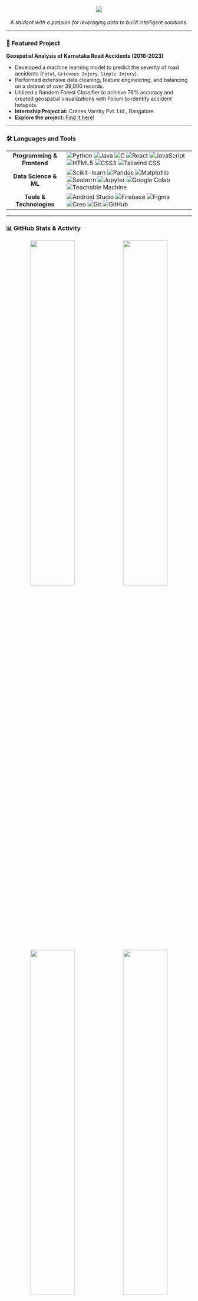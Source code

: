 <h1 align="center">
  <img src="https://capsule-render.vercel.app/api?type=venom&height=280&color=gradient&text=Bhavitha%20Jayaprakash%20👩‍💻&animation=fadeIn&descAlignY=60&fontColor=ecebed">
</h1>

<p align="center">
  <i>A student with a passion for leveraging data to build intelligent solutions.</i>
</p>

---

### 📌 Featured Project

**Geospatial Analysis of Karnataka Road Accidents (2016-2023)**
- Developed a machine learning model to predict the severity of road accidents (`Fatal`, `Grievous Injury`, `Simple Injury`).
- Performed extensive data cleaning, feature engineering, and balancing on a dataset of over 39,000 records.
- Utilized a Random Forest Classifier to achieve 76% accuracy and created geospatial visualizations with Folium to identify accident hotspots.
- **Internship Project at:** Cranes Varsity Pvt. Ltd., Bangalore.
- **Explore the project:** [Find it here!](https://github.com/bhavitha-jayaprakash/Geospatial-Machine-Learning-Model-for-Karnataka-Road-Accident-Severity-2016-2023)

---

### 🛠️ Languages and Tools
<table>
  <tr>
    <td align="center"><strong>Programming & Frontend</strong></td>
    <td>
      <img src="https://img.shields.io/badge/Python-3776AB?style=for-the-badge&logo=python&logoColor=white" alt="Python" />
      <img src="https://img.shields.io/badge/Java-ED8B00?style=for-the-badge&logo=openjdk&logoColor=white" alt="Java" />
      <img src="https://img.shields.io/badge/C-00599C?style=for-the-badge&logo=c&logoColor=white" alt="C" />
      <img src="https://img.shields.io/badge/React-20232A?style=for-the-badge&logo=react&logoColor=61DAFB" alt="React" />
      <img src="https://img.shields.io/badge/JavaScript-F7DF1E?style=for-the-badge&logo=javascript&logoColor=black" alt="JavaScript" />
      <img src="https://img.shields.io/badge/HTML5-E34F26?style=for-the-badge&logo=html5&logoColor=white" alt="HTML5" />
      <img src="https://img.shields.io/badge/CSS3-1572B6?style=for-the-badge&logo=css3&logoColor=white" alt="CSS3" />
      <img src="https://img.shields.io/badge/Tailwind_CSS-38B2AC?style=for-the-badge&logo=tailwind-css&logoColor=white" alt="Tailwind CSS" />
    </td>
  </tr>
  <tr>
    <td align="center"><strong>Data Science & ML</strong></td>
    <td>
      <img src="https://img.shields.io/badge/scikit--learn-%23F7931E.svg?style=for-the-badge&logo=scikit-learn&logoColor=white" alt="Scikit-learn" />
      <img src="https://img.shields.io/badge/Pandas-2C2D72?style=for-the-badge&logo=pandas&logoColor=white" alt="Pandas" />
      <img src="https://img.shields.io/badge/Matplotlib-%23ffffff.svg?style=for-the-badge&logo=Matplotlib&logoColor=black" alt="Matplotlib" />
      <img src="https://img.shields.io/badge/Seaborn-3776AB?style=for-the-badge&logo=seaborn&logoColor=white" alt="Seaborn" />
      <img src="https://img.shields.io/badge/Jupyter-F37626.svg?&style=for-the-badge&logo=Jupyter&logoColor=white" alt="Jupyter" />
      <img src="https://img.shields.io/badge/Google_Colab-F9AB00?style=for-the-badge&logo=googlecolab&logoColor=black" alt="Google Colab" />
      <img src="https://img.shields.io/badge/Teachable_Machine-FF6F00?style=for-the-badge&logo=tensorflow&logoColor=white" alt="Teachable Machine" />
    </td>
  </tr>
  <tr>
    <td align="center"><strong>Tools & Technologies</strong></td>
    <td>
      <img src="https://img.shields.io/badge/Android_Studio-3DDC84?style=for-the-badge&logo=android-studio&logoColor=white" alt="Android Studio" />
      <img src="https://img.shields.io/badge/Firebase-FFCA28?style=for-the-badge&logo=firebase&logoColor=black" alt="Firebase" />
      <img src="https://img.shields.io/badge/Figma-F24E1E?style=for-the-badge&logo=figma&logoColor=white" alt="Figma" />
      <img src="https://img.shields.io/badge/Creo-E91E63?style=for-the-badge&logo=ptc&logoColor=white" alt="Creo" />
      <img src="https://img.shields.io/badge/Git-E34F26?style=for-the-badge&logo=git&logoColor=white" alt="Git" />
      <img src="https://img.shields.io/badge/GitHub-100000?style=for-the-badge&logo=github&logoColor=white" alt="GitHub" />
    </td>
  </tr>
</table>

---

### 📊 GitHub Stats & Activity

<p align="center">
  <img src="https://github-readme-stats.vercel.app/api?username=bhavitha-jayaprakash&show=prs_merged,prs_merged_percentage&hide=issues&show_icons=true&theme=transparent&hide_border=true&border_radius=12" width="49%" />
  <img src="https://github-readme-streak-stats.herokuapp.com/?user=bhavitha-jayaprakash&theme=transparent&hide_border=true&border_radius=12" width="49%" />
</p>
<p align="center">
  <img src="https://github-readme-stats.vercel.app/api/top-langs/?username=bhavitha-jayaprakash&theme=transparent&hide_border=true&border_radius=12" width="49%"/>
  <img src="https://github-readme-activity-graph.vercel.app/graph?username=bhavitha-jayaprakash&theme=github-dark&hide_border=true&area=true"width="49%"&days=10/>
</p>
